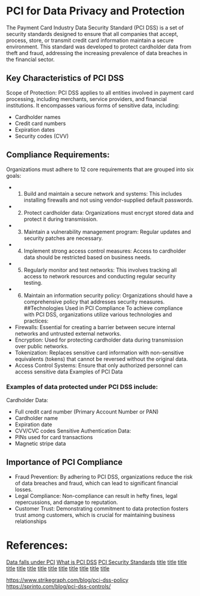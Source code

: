 

# PCI for Data Privacy and Protection
The Payment Card Industry Data Security Standard (PCI DSS) is a set of security standards designed to ensure that all companies that accept, process, store, or transmit credit card information maintain a secure environment. This standard was developed to protect cardholder data from theft and fraud, addressing the increasing prevalence of data breaches in the financial sector.
## Key Characteristics of PCI DSS
Scope of Protection: PCI DSS applies to all entities involved in payment card processing, including merchants, service providers, and financial institutions. It encompasses various forms of sensitive data, including:
- Cardholder names
- Credit card numbers
- Expiration dates
- Security codes (CVV)
## Compliance Requirements: 
Organizations must adhere to 12 core requirements that are grouped into six goals:
- 1. Build and maintain a secure network and systems: This includes installing firewalls and not using vendor-supplied default passwords.
- 2. Protect cardholder data: Organizations must encrypt stored data and protect it during transmission.
- 3. Maintain a vulnerability management program: Regular updates and security patches are necessary.
- 4. Implement strong access control measures: Access to cardholder data should be restricted based on business needs.
- 5. Regularly monitor and test networks: This involves tracking all access to network resources and conducting regular security testing.
- 6. Maintain an information security policy: Organizations should have a comprehensive policy that addresses security measures.
##Technologies Used in PCI Compliance
To achieve compliance with PCI DSS, organizations utilize various technologies and practices:
- Firewalls: Essential for creating a barrier between secure internal networks and untrusted external networks.
- Encryption: Used for protecting cardholder data during transmission over public networks.
- Tokenization: Replaces sensitive card information with non-sensitive equivalents (tokens) that cannot be reversed without the original data.
- Access Control Systems: Ensure that only authorized personnel can access sensitive data Examples of PCI Data
### Examples of data protected under PCI DSS include:
Cardholder Data:
- Full credit card number (Primary Account Number or PAN)
- Cardholder name
- Expiration date
- CVV/CVC codes
Sensitive Authentication Data:
- PINs used for card transactions
- Magnetic stripe data
## Importance of PCI Compliance
- Fraud Prevention: By adhering to PCI DSS, organizations reduce the risk of data breaches and fraud, which can lead to significant financial losses.
- Legal Compliance: Non-compliance can result in hefty fines, legal repercussions, and damage to reputation.
- Customer Trust: Demonstrating commitment to data protection fosters trust among customers, which is crucial for maintaining business relationships

# References: 
[Data falls under PCI](https://blog.rsisecurity.com/what-data-falls-under-pci-compliance/)
[What is PCI DSS](https://www.techtarget.com/searchsecurity/definition/PCI-DSS-Payment-Card-Industry-Data-Security-Standard)
[PCI Security Standards](https://www.pcisecuritystandards.org/standards/)
[title]( )
[title]( )
[title]( )
[title]( )
[title]( )
[title]( )
[title]( )
[title]( )
[title]( )
[title]( )
[title]( )
[title]( )
[title]( )

https://www.strikegraph.com/blog/pci-dss-policy
https://sprinto.com/blog/pci-dss-controls/





